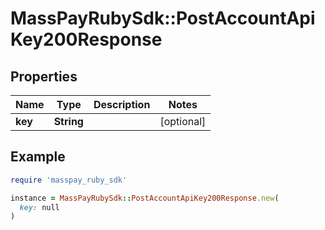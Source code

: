 # MassPayRubySdk::PostAccountApiKey200Response

## Properties

| Name | Type | Description | Notes |
| ---- | ---- | ----------- | ----- |
| **key** | **String** |  | [optional] |

## Example

```ruby
require 'masspay_ruby_sdk'

instance = MassPayRubySdk::PostAccountApiKey200Response.new(
  key: null
)
```


